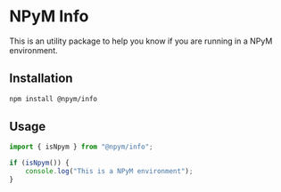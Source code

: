 # NPyM Info

This is an utility package to help you know if you are running in a NPyM
environment.

## Installation

```bash
npm install @npym/info
```

## Usage

```js
import { isNpym } from "@npym/info";

if (isNpym()) {
    console.log("This is a NPyM environment");
}
```
